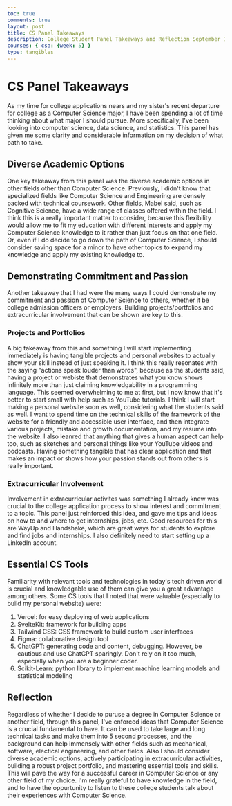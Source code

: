 ```yaml
---
toc: true
comments: true
layout: post
title: CS Panel Takeaways
description: College Student Panel Takeaways and Reflection September 19
courses: { csa: {week: 5} }
type: tangibles
---
```

# CS Panel Takeaways
As my time for college applications nears and my sister's recent departure for college as a Computer Science major, I have been spending a lot of time thinking about what major I should pursue. More specifically, I've been looking into computer science, data science, and statistics. This panel has given me some clarity and considerable information on my decision of what path to take. 

## Diverse Academic Options
One key takeaway from this panel was the diverse academic options in other fields other than Computer Science. Previously, I didn't know that specialized fields like Computer Science and Engineering are densely packed with technical coursework. Other fields, Mabel said, such as Cognitive Science, have a wide range of classes offered within the field. I think this is a really important matter to consider, because this flexibility would allow me to fit my education with different interests and apply my Computer Science knowledge to it rather than just focus on that one field. Or, even if I do decide to go down the path of Computer Science, I should consider saving space for a minor to have other topics to expand my knowledge and apply my existing knowledge to. 

## Demonstrating Commitment and Passion
Another takeaway that I had were the many ways I could demonstrate my commitment and passion of Computer Science to others, whether it be college admission officers or employers. Building projects/portfolios and extracurricular involvement that can be shown are key to this. 

### Projects and Portfolios
A big takeaway from this and something I will start implementing immediately is having tangible projects and personal websites to actually show your skill instead of just speaking it. I think this really resonates with the saying "actions speak louder than words", because as the students said, having a project or webiste that demonstrates what you know shows infinitely more than just claiming knowledgability in a programming language. This seemed overwhelming to me at first, but I now know that it's better to start small with help such as YouTube tutorials. I think I will start making a personal website soon as well, considering what the students said as well. I want to spend time on the technical skills of the framework of the website for a friendly and accessible user interface, and then integrate various projects, mistake and growth documentation, and my resume into the website. I also leanred that anything that gives a human aspect can help too, such as sketches and personal things like your YouTube videos and podcasts. Having something tangible that has clear application and that makes an impact or shows how your passion stands out from others is really important. 

### Extracurricular Involvement
Involvement in extracurricular activites was something I already knew was crucial to the college application process to show interest and commitment to a topic. This panel just reinforced this idea, and gave me tips and ideas on how to and where to get internships, jobs, etc. Good resources for this are WayUp and Handshake, which are great ways for students to explore and find jobs and internships. I also definitely need to start setting up a LinkedIn account. 

## Essential CS Tools
Familiarity with relevant tools and technologies in today's tech driven world is crucial and knowledgable use of them can give you a great advantage among others. Some CS tools that I noted that were valuable (especially to build my personal website) were:
1. Vercel: for easy deploying of web applications
2. SvelteKit: framework for building apps
3. Tailwind CSS: CSS framework to build custom user interfaces
4. Figma: collaborative design tool
5. ChatGPT: generating code and content, debugging. However, be cautious and use ChatGPT sparingly. Don't rely on it too much, especially when you are a beginner coder.
6. Scikit-Learn: python library to implement machine learning models and statistical modeling

## Reflection
Regardless of whether I decide to puruse a degree in Computer Science or another field, through this panel, I've enforced ideas that Computer Science is a crucial fundamental to have. It can be used to take large and long technical tasks and make them into 5 second processes, and the background can help immensely with other fields such as mechanical, software, electical engineering, and other fields. Also I should consider diverse academic options, actively participating in extracurricular activities, building a robust project portfolio, and mastering essential tools and skills. This will pave the way for a successful career in Computer Science or any other field of my choice. I'm really grateful to have knowledge in the field, and to have the oppurtunity to listen to these college students talk about their experiences with Computer Science. 